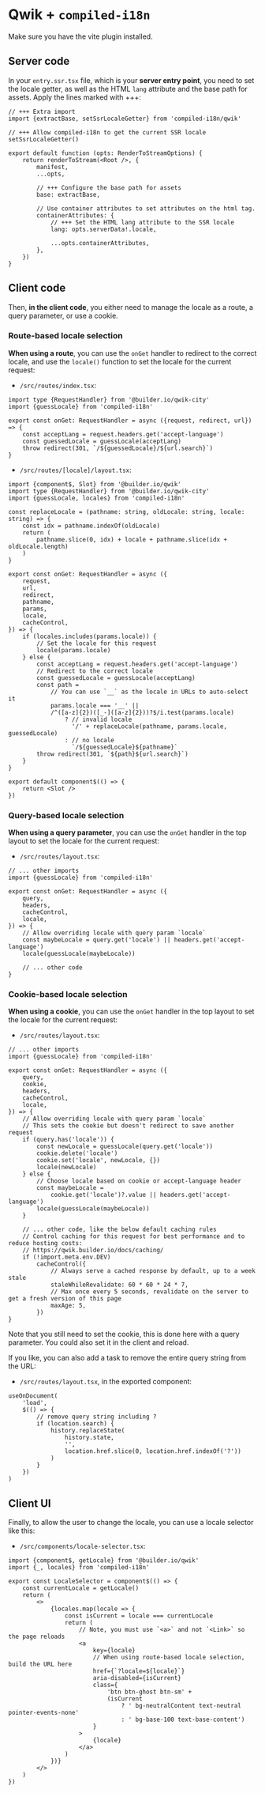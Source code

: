 # Qwik + `compiled-i18n`

Make sure you have the vite plugin installed.

## Server code

In your `entry.ssr.tsx` file, which is your **server entry point**, you need to set the locale getter, as well as the HTML `lang` attribute and the base path for assets. Apply the lines marked with +++:

```tsx
// +++ Extra import
import {extractBase, setSsrLocaleGetter} from 'compiled-i18n/qwik'

// +++ Allow compiled-i18n to get the current SSR locale
setSsrLocaleGetter()

export default function (opts: RenderToStreamOptions) {
	return renderToStream(<Root />, {
		manifest,
		...opts,

		// +++ Configure the base path for assets
		base: extractBase,

		// Use container attributes to set attributes on the html tag.
		containerAttributes: {
			// +++ Set the HTML lang attribute to the SSR locale
			lang: opts.serverData!.locale,

			...opts.containerAttributes,
		},
	})
}
```

## Client code

Then, **in the client code**, you either need to manage the locale as a route, a query parameter, or use a cookie.

### Route-based locale selection

**When using a route**, you can use the `onGet` handler to redirect to the correct locale, and use the `locale()` function to set the locale for the current request:

- `/src/routes/index.tsx`:

```tsx
import type {RequestHandler} from '@builder.io/qwik-city'
import {guessLocale} from 'compiled-i18n'

export const onGet: RequestHandler = async ({request, redirect, url}) => {
	const acceptLang = request.headers.get('accept-language')
	const guessedLocale = guessLocale(acceptLang)
	throw redirect(301, `/${guessedLocale}/${url.search}`)
}
```

- `/src/routes/[locale]/layout.tsx`:

```tsx
import {component$, Slot} from '@builder.io/qwik'
import type {RequestHandler} from '@builder.io/qwik-city'
import {guessLocale, locales} from 'compiled-i18n'

const replaceLocale = (pathname: string, oldLocale: string, locale: string) => {
	const idx = pathname.indexOf(oldLocale)
	return (
		pathname.slice(0, idx) + locale + pathname.slice(idx + oldLocale.length)
	)
}

export const onGet: RequestHandler = async ({
	request,
	url,
	redirect,
	pathname,
	params,
	locale,
	cacheControl,
}) => {
	if (locales.includes(params.locale)) {
		// Set the locale for this request
		locale(params.locale)
	} else {
		const acceptLang = request.headers.get('accept-language')
		// Redirect to the correct locale
		const guessedLocale = guessLocale(acceptLang)
		const path =
			// You can use `__` as the locale in URLs to auto-select it
			params.locale === '__' ||
			/^([a-z]{2})([_-]([a-z]{2}))?$/i.test(params.locale)
				? // invalid locale
				  '/' + replaceLocale(pathname, params.locale, guessedLocale)
				: // no locale
				  `/${guessedLocale}${pathname}`
		throw redirect(301, `${path}${url.search}`)
	}
}

export default component$(() => {
	return <Slot />
})
```

### Query-based locale selection

**When using a query parameter**, you can use the `onGet` handler in the top layout to set the locale for the current request:

- `/src/routes/layout.tsx`:

```tsx
// ... other imports
import {guessLocale} from 'compiled-i18n'

export const onGet: RequestHandler = async ({
	query,
	headers,
	cacheControl,
	locale,
}) => {
	// Allow overriding locale with query param `locale`
	const maybeLocale = query.get('locale') || headers.get('accept-language')
	locale(guessLocale(maybeLocale))

	// ... other code
}
```

### Cookie-based locale selection

**When using a cookie**, you can use the `onGet` handler in the top layout to set the locale for the current request:

- `/src/routes/layout.tsx`:

```tsx
// ... other imports
import {guessLocale} from 'compiled-i18n'

export const onGet: RequestHandler = async ({
	query,
	cookie,
	headers,
	cacheControl,
	locale,
}) => {
	// Allow overriding locale with query param `locale`
	// This sets the cookie but doesn't redirect to save another request
	if (query.has('locale')) {
		const newLocale = guessLocale(query.get('locale'))
		cookie.delete('locale')
		cookie.set('locale', newLocale, {})
		locale(newLocale)
	} else {
		// Choose locale based on cookie or accept-language header
		const maybeLocale =
			cookie.get('locale')?.value || headers.get('accept-language')
		locale(guessLocale(maybeLocale))
	}

	// ... other code, like the below default caching rules
	// Control caching for this request for best performance and to reduce hosting costs:
	// https://qwik.builder.io/docs/caching/
	if (!import.meta.env.DEV)
		cacheControl({
			// Always serve a cached response by default, up to a week stale
			staleWhileRevalidate: 60 * 60 * 24 * 7,
			// Max once every 5 seconds, revalidate on the server to get a fresh version of this page
			maxAge: 5,
		})
}
```

Note that you still need to set the cookie, this is done here with a query parameter. You could also set it in the client and reload.

If you like, you can also add a task to remove the entire query string from the URL:

- `/src/routes/layout.tsx`, in the exported component:

```tsx
useOnDocument(
	'load',
	$(() => {
		// remove query string including ?
		if (location.search) {
			history.replaceState(
				history.state,
				'',
				location.href.slice(0, location.href.indexOf('?'))
			)
		}
	})
)
```

## Client UI

Finally, to allow the user to change the locale, you can use a locale selector like this:

- `/src/components/locale-selector.tsx`:

```tsx
import {component$, getLocale} from '@builder.io/qwik'
import {_, locales} from 'compiled-i18n'

export const LocaleSelector = component$(() => {
	const currentLocale = getLocale()
	return (
		<>
			{locales.map(locale => {
				const isCurrent = locale === currentLocale
				return (
					// Note, you must use `<a>` and not `<Link>` so the page reloads
					<a
						key={locale}
						// When using route-based locale selection, build the URL here
						href={`?locale=${locale}`}
						aria-disabled={isCurrent}
						class={
							'btn btn-ghost btn-sm' +
							(isCurrent
								? ' bg-neutralContent text-neutral pointer-events-none'
								: ' bg-base-100 text-base-content')
						}
					>
						{locale}
					</a>
				)
			})}
		</>
	)
})
```
